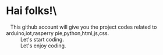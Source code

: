 # Hai folks!\
&nbsp;&nbsp;&nbsp;This github account will give you the project codes related to arduino,iot,rasperry pie,python,html,js,css.\
&nbsp;&nbsp;&nbsp;&nbsp;&nbsp;&nbsp;&nbsp;&nbsp;&nbsp;&nbsp;Let's start coding.\
&nbsp;&nbsp;&nbsp;&nbsp;&nbsp;&nbsp;&nbsp;&nbsp;&nbsp;&nbsp;Let's enjoy coding.
